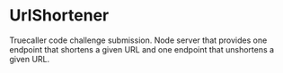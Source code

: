 # UrlShortener
Truecaller code challenge submission. Node server that provides one endpoint that shortens a given URL and one endpoint that unshortens a given URL.
